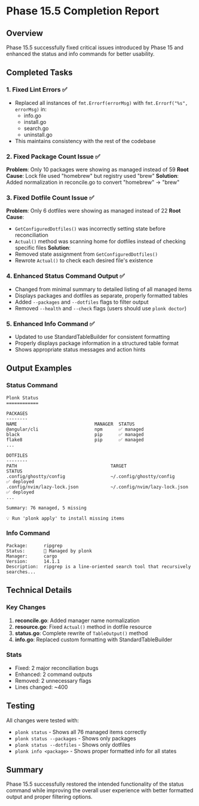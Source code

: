 # Phase 15.5 Completion Report

## Overview
Phase 15.5 successfully fixed critical issues introduced by Phase 15 and enhanced the status and info commands for better usability.

## Completed Tasks

### 1. Fixed Lint Errors ✅
- Replaced all instances of `fmt.Errorf(errorMsg)` with `fmt.Errorf("%s", errorMsg)` in:
  - info.go
  - install.go
  - search.go
  - uninstall.go
- This maintains consistency with the rest of the codebase

### 2. Fixed Package Count Issue ✅
**Problem**: Only 10 packages were showing as managed instead of 59
**Root Cause**: Lock file used "homebrew" but registry used "brew"
**Solution**: Added normalization in reconcile.go to convert "homebrew" → "brew"

### 3. Fixed Dotfile Count Issue ✅
**Problem**: Only 6 dotfiles were showing as managed instead of 22
**Root Cause**:
- `GetConfiguredDotfiles()` was incorrectly setting state before reconciliation
- `Actual()` method was scanning home for dotfiles instead of checking specific files
**Solution**:
- Removed state assignment from `GetConfiguredDotfiles()`
- Rewrote `Actual()` to check each desired file's existence

### 4. Enhanced Status Command Output ✅
- Changed from minimal summary to detailed listing of all managed items
- Displays packages and dotfiles as separate, properly formatted tables
- Added `--packages` and `--dotfiles` flags to filter output
- Removed `--health` and `--check` flags (users should use `plonk doctor`)

### 5. Enhanced Info Command ✅
- Updated to use StandardTableBuilder for consistent formatting
- Properly displays package information in a structured table format
- Shows appropriate status messages and action hints

## Output Examples

### Status Command
```
Plonk Status
============

PACKAGES
--------
NAME                             MANAGER  STATUS
@angular/cli                     npm      ✅ managed
black                            pip      ✅ managed
flake8                           pip      ✅ managed
...

DOTFILES
--------
PATH                                   TARGET                                   STATUS
.config/ghostty/config                 ~/.config/ghostty/config                 ✅ deployed
.config/nvim/lazy-lock.json            ~/.config/nvim/lazy-lock.json            ✅ deployed
...

Summary: 76 managed, 5 missing

💡 Run 'plonk apply' to install missing items
```

### Info Command
```
Package:      ripgrep
Status:       🎯 Managed by plonk
Manager:      cargo
Version:      14.1.1
Description:  ripgrep is a line-oriented search tool that recursively searches...
```

## Technical Details

### Key Changes
1. **reconcile.go**: Added manager name normalization
2. **resource.go**: Fixed `Actual()` method in dotfile resource
3. **status.go**: Complete rewrite of `TableOutput()` method
4. **info.go**: Replaced custom formatting with StandardTableBuilder

### Stats
- Fixed: 2 major reconciliation bugs
- Enhanced: 2 command outputs
- Removed: 2 unnecessary flags
- Lines changed: ~400

## Testing
All changes were tested with:
- `plonk status` - Shows all 76 managed items correctly
- `plonk status --packages` - Shows only packages
- `plonk status --dotfiles` - Shows only dotfiles
- `plonk info <package>` - Shows proper formatted info for all states

## Summary
Phase 15.5 successfully restored the intended functionality of the status command while improving the overall user experience with better formatted output and proper filtering options.
